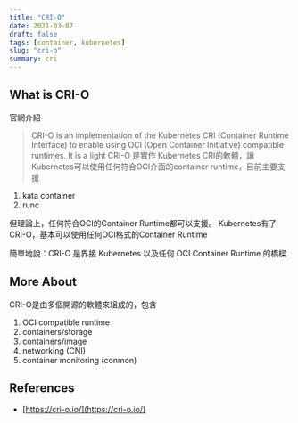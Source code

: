 ```yaml
---
title: "CRI-O"
date: 2021-03-07
draft: false
tags: [container, kubernetes]
slug: "cri-o"
summary: cri
---
```


## What is CRI-O

官網介紹

> CRI-O is an implementation of the Kubernetes CRI (Container Runtime Interface) to enable using OCI (Open Container Initiative) compatible runtimes. It is a light
CRI-O 是實作 Kubernetes CRI的軟體，讓Kubernetes可以使用任何符合OCI介面的container runtime，目前主要支援

1. kata container
2. runc

但理論上，任何符合OCI的Container Runtime都可以支援。
Kubernetes有了CRI-O，基本可以使用任何OCI格式的Container Runtime

簡單地說：CRI-O 是界接 Kubernetes 以及任何 OCI Container Runtime 的橋樑

## More About

CRI-O是由多個開源的軟體來組成的，包含

1. OCI compatible runtime
1. containers/storage
1. containers/image
1. networking (CNI)
1. container monitoring (conmon)

## References

* [https://cri-o.io/](https://cri-o.io/)